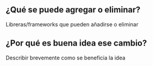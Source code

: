 ## ¿Qué se puede agregar o eliminar?
Libreras/frameworks que pueden añadirse o eliminar
## ¿Por  qué es buena idea ese cambio?
Describir brevemente como se beneficia la idea
